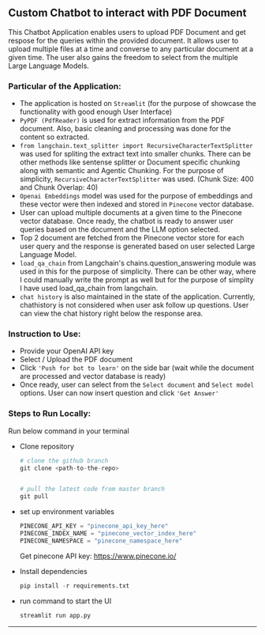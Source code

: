 ## Custom Chatbot to interact with PDF Document


This Chatbot Application enables users to upload PDF Document and get respose for the queries within the provided document. It allows user to upload multiple files at a time and converse to any particular document at a given time. The user also gains the freedom to select from the multiple Large Language Models. 


### Particular of the Application:
- The application is hosted on ```Streamlit``` (for the purpose of showcase the functionality with good enough User Interface)
- ```PyPDF (PdfReader)``` is used for extract information from the PDF document. Also, basic cleaning and processing was done for the content so extracted.
- ```from langchain.text_splitter import RecursiveCharacterTextSplitter``` was used for spliting the extract text into smaller chunks. There can be other methods like sentense splitter or Document specific chunking along with semantic and Agentic Chunking. For the purpose of simplicity, ```RecursiveCharacterTextSplitter``` was used. (Chunk Size: 400 and Chunk Overlap: 40)
- ```Openai Embeddings``` model was used for the purpose of embeddings and these vector were then indexed and stored in ```Pinecone``` vector database.
- User can upload multiple documents at a given time to the Pinecone vector database. Once ready, the chatbot is ready to answer user queries based on the document and the LLM option selected.
- Top 2 document are fetched from the Pinecone vector store for each user query and the response is generated based on user selected Large Language Model. 
- ```load_qa_chain``` from Langchain's chains.question_answering module was used in this for the purpose of simplicity. There can be other way, where I could manually write the prompt as well but for the purpose of simplity I have used load_qa_chain from langchain. 
- ```chat history``` is also maintained in the state of the application. Currently, chathistory is not considered when user ask follow up questions. User can view the chat history right below the response area. 




### Instruction to Use: 
- Provide your OpenAI API key
- Select / Upload the PDF document 
- Click ```'Push for bot to learn'``` on the side bar (wait while the document are processed and vector database is ready)
- Once ready, user can select from the  ```Select document``` and ```Select model``` options. User can now insert question and click ```'Get Answer'```


### Steps to Run Locally:

Run below command in your terminal

- Clone repository

    ```python 
    # clone the github branch
    git clone <path-to-the-repo>


    # pull the latest code from master branch
    git pull 
    ```

- set up environment variables
    ``` python
    PINECONE_API_KEY = "pinecone_api_key_here"
    PINECONE_INDEX_NAME = "pinecone_vector_index_here"
    PINECONE_NAMESPACE = "pinecone_namespace_here"
    ```

    Get pinecone API key: https://www.pinecone.io/

- Install dependencies
    ``` python
    pip install -r requirements.txt
    ```

- run command to start the UI
    ``` python
    streamlit run app.py
    ```


---